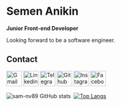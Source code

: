 # Semen Anikin

**Junior Front-end Developer**

Looking forward to be a software engineer.

## **Contact**

<a href="mailto:sam.nv89@gmail.com" target="blank"><img src="../rsschool-cv\logos\gmail.png" alt="Gmail" height="40" width="40"/></a>
<a href="https://linkedin.com/in/semen-anikin" target="blank"><img src="../rsschool-cv\logos\linkedin.png" alt="Linkedin" height="40" width="40"/></a>
<a href="https://t.me/sam_nv" target="blank"><img src="../rsschool-cv\logos\telegram.png" alt="Telegram" height="40" width="40"/></a>
<a href="https://github.com/sam-nv89" target="blank"><img src="../rsschool-cv\logos\github.png" alt="Github" height="40" width="40"/></a>
<a href="https://www.instagram.com/simon.nv" target="blank"><img src="../rsschool-cv\logos\instagram.png" alt="Instagram" height="40" width="40"/></a>
<a href="https://www.facebook.com/sam.anikin" target="blank"><img src="../rsschool-cv\logos\facebook.png" alt="Facebook" height="40" width="40"/></a>

![sam-nv89 GitHub stats](https://github-readme-stats.vercel.app/api?username=sam-nv89&hide=contribs,prs)&nbsp; [![Top Langs](https://github-readme-stats.vercel.app/api/top-langs/?username=sam-nv89&langs_count=8)](https://github.com/anuraghazra/github-readme-stats)